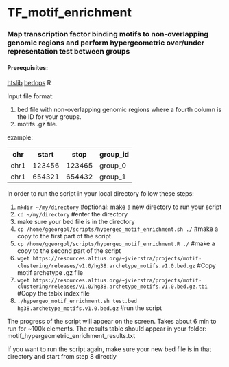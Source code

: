 # TF_motif_enrichment

<h3>Map transcription factor binding motifs to non-overlapping genomic regions and perform hypergeometric over/under representation test between groups</h3>

<h4>Prerequisites:</h4>
<a href='https://github.com/samtools/htslib/releases/download/1.12/htslib-1.12.tar.bz2'>htslib</a>
<a href="https://bedops.readthedocs.io/en/latest/">bedops</a>
R

Input file format: 
1. bed file with non-overlapping genomic regions where a fourth column is the ID for your groups.
2. motifs .gz file.

example:

<table>
  <tr>
    <th>chr</th>
    <th>start</th>
    <th>stop</th>
    <th>group_id</th>
  </tr>
  <tr>
    <td>chr1</td>
    <td>123456</td>
    <td>123465</td>
   <td>group_0</td>
  </tr>
  <tr>
    <td>chr1</td>
    <td>654321</td>
    <td>654432</td>
   <td>group_1</td>
  </tr>
</table>

In order to run the script in your local directory follow these steps:

1.    `mkdir ~/my/directory` #optional: make a new directory to run your script
2.    `cd ~/my/directory` #enter the directory
3.    make sure your bed file is in the directory
4.    `cp /home/ggeorgol/scripts/hypergeo_motif_enrichment.sh ./` #make a copy to the first part of the script
5.    `cp /home/ggeorgol/scripts/hypergeo_motif_enrichment.R ./` #make a copy to the second part of the script
6.    `wget https://resources.altius.org/~jvierstra/projects/motif-clustering/releases/v1.0/hg38.archetype_motifs.v1.0.bed.gz` #Copy motif archetype .gz file
7.    `wget https://resources.altius.org/~jvierstra/projects/motif-clustering/releases/v1.0/hg38.archetype_motifs.v1.0.bed.gz.tbi` #Copy the tabix index file
8.    `./hypergeo_motif_enrichment.sh test.bed hg38.archetype_motifs.v1.0.bed.gz` #run the script

The progress of the script will appear on the screen. Takes about 6 min to run for ~100k elements. The results table should appear in your folder: motif_hypergeometric_enrichment_results.txt

If you want to run the script again, make sure your new bed file is in that directory and start from step 8 directly

